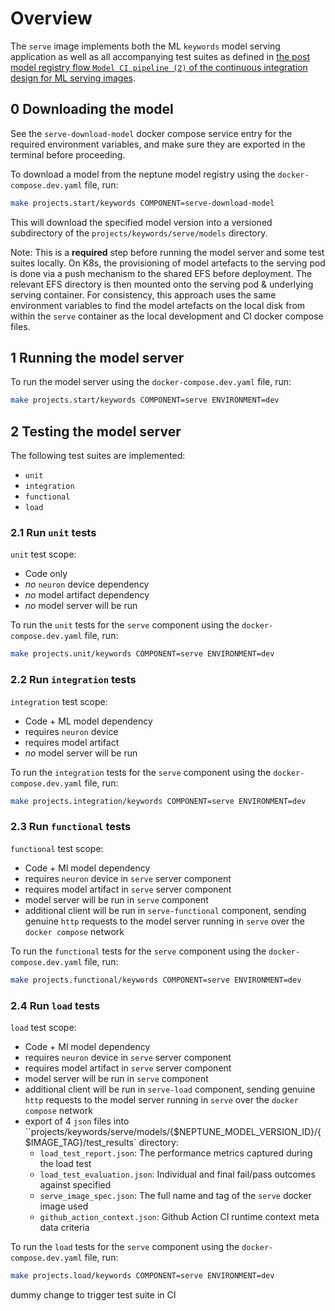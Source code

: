 # Overview

The `serve` image implements both the ML `keywords` model serving application as well as all
accompanying test suites as defined in [the post model registry flow `Model CI pipeline (2)` of the
 continuous integration design for ML serving images](https://onclusive.atlassian.net/wiki/spaces/ML/pages/3198812161/MLOPs).

## 0 Downloading the model

See the `serve-download-model` docker compose service entry for the required environment variables, and make sure they are exported in the terminal before proceeding.

To download a model from the neptune model registry using the `docker-compose.dev.yaml` file, run:

```bash
make projects.start/keywords COMPONENT=serve-download-model
```

This will download the specified model version into a versioned subdirectory of the `projects/keywords/serve/models` directory.

Note: This is a **required** step before running the model server and some test suites locally. On
K8s, the provisioning of model artefacts to the serving pod is done via a push mechanism to the
shared EFS before deployment. The relevant EFS directory is then mounted onto the serving pod & underlying serving container. For consistency, this approach uses the same environment variables to find the model artefacts on the local disk from within the `serve` container as the local development and CI docker compose files.


## 1 Running the model server

To run the model server using the `docker-compose.dev.yaml` file, run:

```bash
make projects.start/keywords COMPONENT=serve ENVIRONMENT=dev
```

## 2 Testing the model server

The following test suites are implemented:

- `unit`
- `integration`
- `functional`
- `load`


### 2.1 Run `unit` tests

`unit` test scope:
  - Code only
  - *no* `neuron` device dependency
  - *no* model artifact dependency
  - *no* model server will be run

To run the `unit` tests for the `serve` component using the `docker-compose.dev.yaml` file, run:

```bash
make projects.unit/keywords COMPONENT=serve ENVIRONMENT=dev
```

### 2.2 Run `integration` tests

`integration` test scope:
  - Code + ML model dependency
  - requires `neuron` device
  - requires model artifact
  - *no* model server will be run


To run the `integration` tests for the `serve` component using the `docker-compose.dev.yaml` file, run:

```bash
make projects.integration/keywords COMPONENT=serve ENVIRONMENT=dev
```

### 2.3 Run `functional` tests

`functional` test scope:
  - Code + Ml model dependency
  - requires `neuron` device in `serve` server component
  - requires model artifact in `serve` server component
  - model server will be run in `serve` component
  - additional client will be run in `serve-functional` component, sending genuine `http` requests
    to the model server running in `serve` over the `docker compose` network

To run the `functional` tests for the `serve` component using the `docker-compose.dev.yaml` file,  run:

```bash
make projects.functional/keywords COMPONENT=serve ENVIRONMENT=dev
```

### 2.4 Run `load` tests

`load` test scope:
  - Code + Ml model dependency
  - requires `neuron` device in `serve` server component
  - requires model artifact in `serve` server component
  - model server will be run in `serve` component
  - additional client will be run in `serve-load` component, sending genuine `http` requests
    to the model server running in `serve` over the `docker compose` network
  - export of 4 `json` files into ``projects/keywords/serve/models/{$NEPTUNE_MODEL_VERSION_ID}/{$IMAGE_TAG}/test_results` directory:
    - `load_test_report.json`: The performance metrics captured during the load test
    - `load_test_evaluation.json`: Individual and final fail/pass outcomes against specified
    - `serve_image_spec.json`: The full name and tag of the `serve` docker image used
    - `github_action_context.json`: Github Action CI runtime context meta data
      criteria

To run the `load` tests for the `serve` component using the `docker-compose.dev.yaml` file, run:

```bash
make projects.load/keywords COMPONENT=serve ENVIRONMENT=dev
```

dummy change to trigger test suite in CI
